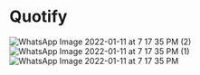 # Quotify


![WhatsApp Image 2022-01-11 at 7 17 35 PM (2)](https://user-images.githubusercontent.com/85518522/148955124-d7e625b7-0339-493c-bde8-343fee82a9f5.jpeg)
![WhatsApp Image 2022-01-11 at 7 17 35 PM (1)](https://user-images.githubusercontent.com/85518522/148955145-62e1ad6a-4f85-4660-a9f6-e05372208fa7.jpeg)
![WhatsApp Image 2022-01-11 at 7 17 35 PM](https://user-images.githubusercontent.com/85518522/148955155-2a623bfb-6db9-49a0-aaa4-f39637d80770.jpeg)

